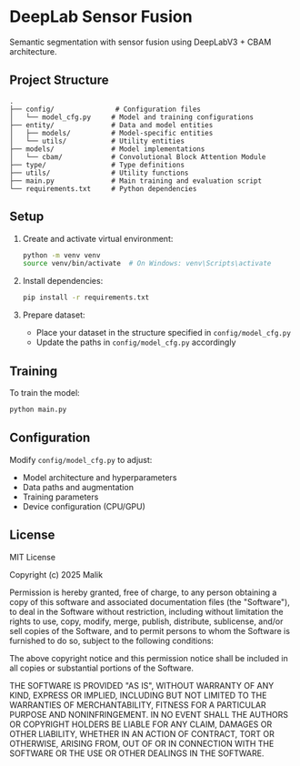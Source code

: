 # DeepLab Sensor Fusion

Semantic segmentation with sensor fusion using DeepLabV3 + CBAM architecture.

## Project Structure

```
.
├── config/               # Configuration files
│   └── model_cfg.py     # Model and training configurations
├── entity/              # Data and model entities
│   ├── models/          # Model-specific entities
│   └── utils/           # Utility entities
├── models/              # Model implementations
│   └── cbam/            # Convolutional Block Attention Module
├── type/                # Type definitions
├── utils/               # Utility functions
├── main.py              # Main training and evaluation script
└── requirements.txt     # Python dependencies
```

## Setup

1. Create and activate virtual environment:
   ```bash
   python -m venv venv
   source venv/bin/activate  # On Windows: venv\Scripts\activate
   ```

2. Install dependencies:
   ```bash
   pip install -r requirements.txt
   ```

3. Prepare dataset:
   - Place your dataset in the structure specified in `config/model_cfg.py`
   - Update the paths in `config/model_cfg.py` accordingly

## Training

To train the model:
```bash
python main.py
```

## Configuration

Modify `config/model_cfg.py` to adjust:
- Model architecture and hyperparameters
- Data paths and augmentation
- Training parameters
- Device configuration (CPU/GPU)

## License

MIT License 

Copyright (c) 2025 Malik

Permission is hereby granted, free of charge, to any person obtaining a copy
of this software and associated documentation files (the "Software"), to deal
in the Software without restriction, including without limitation the rights
to use, copy, modify, merge, publish, distribute, sublicense, and/or sell
copies of the Software, and to permit persons to whom the Software is
furnished to do so, subject to the following conditions:

The above copyright notice and this permission notice shall be included in all
copies or substantial portions of the Software.

THE SOFTWARE IS PROVIDED "AS IS", WITHOUT WARRANTY OF ANY KIND, EXPRESS OR
IMPLIED, INCLUDING BUT NOT LIMITED TO THE WARRANTIES OF MERCHANTABILITY,
FITNESS FOR A PARTICULAR PURPOSE AND NONINFRINGEMENT. IN NO EVENT SHALL THE
AUTHORS OR COPYRIGHT HOLDERS BE LIABLE FOR ANY CLAIM, DAMAGES OR OTHER
LIABILITY, WHETHER IN AN ACTION OF CONTRACT, TORT OR OTHERWISE, ARISING FROM,
OUT OF OR IN CONNECTION WITH THE SOFTWARE OR THE USE OR OTHER DEALINGS IN THE
SOFTWARE.
